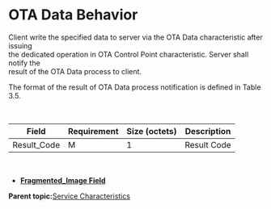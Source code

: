 # OTA Data Behavior

Client write the specified data to server via the OTA Data characteristic after issuing<br /> the dedicated operation in OTA Control Point characteristic. Server shall notify the<br /> result of the OTA Data process to client.

The format of the result of OTA Data process notification is defined in Table 3.5.

<br />

|**Field**|**Requirement**|**Size \(octets\)**|**Description**|
|---------|---------------|-------------------|---------------|
|Result\_Code|M|1|Result Code|

<br />

-   **[Fragmented\_Image Field](GUID-128EAAC3-2B0D-4B2D-90A4-052368A15F4F.md)**  


**Parent topic:**[Service Characteristics](GUID-57858D1B-EA35-40DE-9714-EBD47F6C09F8.md)

